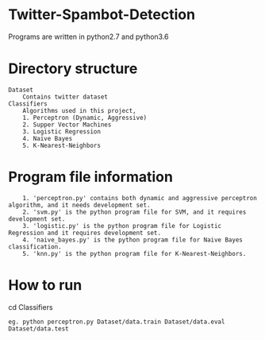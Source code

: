 # Twitter-Spambot-Detection
Programs are written in python2.7 and python3.6

Directory structure 
===================
```
Dataset
    Contains twitter dataset
Classifiers
    Algorithms used in this project,
    1. Perceptron (Dynamic, Aggressive)
    2. Supper Vector Machines
    3. Logistic Regression
    4. Naive Bayes
    5. K-Nearest-Neighbors
```
Program file information
====================
```
	1. 'perceptron.py' contains both dynamic and aggressive perceptron algorithm, and it needs development set.
	2. 'svm.py' is the python program file for SVM, and it requires development set.
	3. 'logistic.py' is the python program file for Logistic Regression and it requires development set.
	4. 'naive_bayes.py' is the python program file for Naive Bayes classification.
	5. 'knn.py' is the python program file for K-Nearest-Neighbors.
```
How to run
=====
cd Classifiers
```
eg. python perceptron.py Dataset/data.train Dataset/data.eval Dataset/data.test
```
